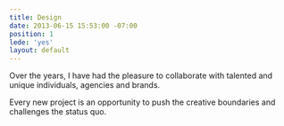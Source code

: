 ```yaml
---
title: Design
date: 2013-06-15 15:53:00 -07:00
position: 1
lede: 'yes'
layout: default
---
```


Over the years, I have had the pleasure to collaborate with talented and unique individuals, agencies and brands.

Every new project is an opportunity to push the creative boundaries and challenges the status quo.
